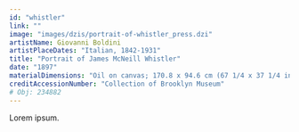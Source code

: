 ```yaml
---
id: "whistler"
link: ""
image: "images/dzis/portrait-of-whistler_press.dzi"
artistName: Giovanni Boldini
artistPlaceDates: "Italian, 1842-1931"
title: "Portrait of James McNeill Whistler"
date: "1897"
materialDimensions: "Oil on canvas; 170.8 x 94.6 cm (67 1/4 x 37 1/4 in.)"
creditAccessionNumber: "Collection of Brooklyn Museum"
# Obj: 234882
---
```


Lorem ipsum.

